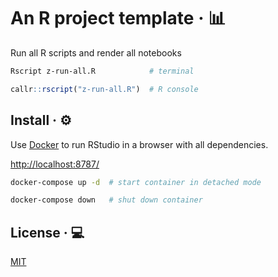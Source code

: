 # An R project template · 📊

Run all R scripts and render all notebooks

```sh
Rscript z-run-all.R            # terminal
````

```R
callr::rscript("z-run-all.R")  # R console
```

## Install · ⚙️

Use [Docker](https://docs.docker.com/get-docker/) to run RStudio in a browser with all dependencies.

<http://localhost:8787/>

```sh
docker-compose up -d  # start container in detached mode

docker-compose down   # shut down container
```

## License · 💻

[MIT](https://choosealicense.com/licenses/mit/)

